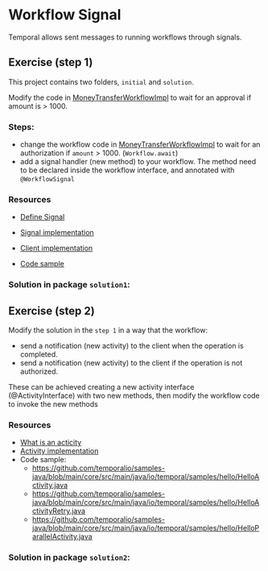 # Workflow Signal

Temporal allows sent messages to running workflows through signals. 


## Exercise (step 1)
This project contains two folders, `initial` and `solution`.

Modify the code in [MoneyTransferWorkflowImpl](./initial/workflow/MoneyTransferWorkflowImpl.java) to wait for an 
approval if amount is > 1000.


### Steps:
- change the workflow code in [MoneyTransferWorkflowImpl](./initial/workflow/MoneyTransferWorkflowImpl.java) to 
wait for an authorization if `amount` > 1000. (`Workflow.await`)
- add a signal handler (new method) to your workflow. The method need to be declared inside the
workflow interface, and annotated with `@WorkflowSignal`


### Resources

- [Define Signal](https://docs.temporal.io/dev-guide/java/features?lang=java#define-signal)

- [Signal implementation](https://docs.temporal.io/dev-guide/java/features?lang=java#handle-signals)

- [Client implementation](https://docs.temporal.io/application-development/features?lang=java#send-signal-from-client)

- [Code sample](https://github.com/temporalio/samples-java/blob/main/core/src/main/java/io/temporal/samples/hello/HelloSignal.java) 


### Solution in package `solution1`:


## Exercise (step 2)

Modify the solution in the `step 1` in a way that the workflow:
- send a notification (new activity) to the client when the operation is completed.
- send a notification (new activity) to the client if the operation is not authorized.

These can be achieved creating a new activity interface (@ActivityInterface) with two new methods, then modify the
workflow code to invoke the new methods



### Resources

- [What is an acticity](https://docs.temporal.io/activities)
- [Activity implementation](https://learn.temporal.io/getting_started/java/hello_world_in_java/#create-an-activity)
- Code sample: 
  - https://github.com/temporalio/samples-java/blob/main/core/src/main/java/io/temporal/samples/hello/HelloActivity.java
  - https://github.com/temporalio/samples-java/blob/main/core/src/main/java/io/temporal/samples/hello/HelloActivityRetry.java
  - https://github.com/temporalio/samples-java/blob/main/core/src/main/java/io/temporal/samples/hello/HelloParallelActivity.java

### Solution in package `solution2`:
